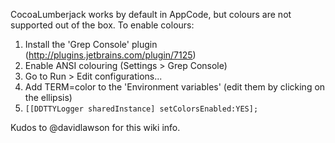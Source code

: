 CocoaLumberjack works by default in AppCode, but colours are not supported out of the box. To enable colours:

1. Install the 'Grep Console' plugin (http://plugins.jetbrains.com/plugin/7125)
2. Enable ANSI colouring (Settings > Grep Console)
3. Go to Run > Edit configurations...
4. Add TERM=color to the 'Environment variables' (edit them by clicking on the ellipsis)
5. `[[DDTTYLogger sharedInstance] setColorsEnabled:YES];`

Kudos to @davidlawson for this wiki info.